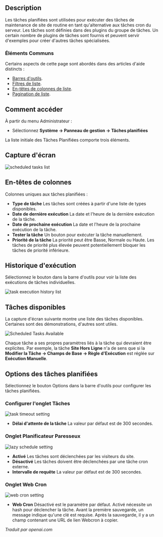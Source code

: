 <!-- Filename: Help5.x:Scheduled_Tasks / Display title: Tâches planifiées -->

## Description

Les tâches planifiées sont utilisées pour exécuter des tâches de maintenance de site de routine en tant qu'alternative aux tâches cron du serveur. Les tâches sont définies dans des plugins du groupe de tâches. Un certain nombre de plugins de tâches sont fournis et peuvent servir d'exemples pour créer d'autres tâches spécialisées.

### Éléments Communs

Certains aspects de cette page sont abordés dans des articles d'aide distincts :

* [Barres d'outils](jdocmanual?article=help/common-elements/toolbars).
* [Filtres de liste](jdocmanual?article=help/common-elements/list-filters).
* [En-têtes de colonnes de liste](jdocmanual?article=help/common-elements/list-column-headers).
* [Pagination de liste](jdocmanual?article=help/common-elements/list-pagination).

## Comment accéder

À partir du menu Administrateur :

- Sélectionnez **Système → Panneau de gestion → Tâches planifiées**

La liste initiale des Tâches Planifiées comporte trois éléments.

## Capture d'écran

![scheduled tasks list](../../../fr/images/maintenance/scheduled-tasks-list.png)

## En-têtes de colonnes

Colonnes uniques aux tâches planifiées :

- **Type de tâche** Les tâches sont créées à partir d'une liste de types disponibles.
- **Date de dernière exécution** La date et l'heure de la dernière exécution de la tâche.
- **Date de prochaine exécution** La date et l'heure de la prochaine exécution de la tâche.
- **Tester la tâche** Un bouton pour exécuter la tâche manuellement.
- **Priorité de la tâche** La priorité peut être Basse, Normale ou Haute. Les tâches de priorité plus élevée peuvent potentiellement bloquer les tâches de priorité inférieure.

## Historique d'exécution

Sélectionnez le bouton dans la barre d'outils pour voir la liste des exécutions de tâches individuelles.

![task execution history list](../../../fr/images/maintenance/scheduled-tasks-logs.png)

## Tâches disponibles

La capture d'écran suivante montre une liste des tâches disponibles. Certaines sont des démonstrations, d'autres sont utiles.

![Scheduled Tasks Available](../../../fr/images/maintenance/scheduled-tasks-types.png)

Chaque tâche a ses propres paramètres liés à la tâche qui devraient être explicites. Par exemple, la tâche **Site Hors Ligne** n'a de sens que si la **Modifier la Tâche → Champs de Base → Règle d'Exécution** est réglée sur **Exécution Manuelle**.

## Options des tâches planifiées

Sélectionnez le bouton Options dans la barre d'outils pour configurer les tâches planifiées.

### Configurer l'onglet Tâches

![task timeout setting](../../../fr/images/maintenance/scheduled-tasks-options-configure-tasks.png)

- **Délai d'attente de la tâche** La valeur par défaut est de 300 secondes.

### Onglet Planificateur Paresseux

![lazy schedule setting](../../../fr/images/maintenance/scheduled-tasks-options-lazy-scheduler.png)

- **Activé** Les tâches sont déclenchées par les visiteurs du site.
- **Désactivé** Les tâches doivent être déclenchées par une tâche cron externe.
- **Intervalle de requête** La valeur par défaut est de 300 secondes.

### Onglet Web Cron

![web cron setting](../../../fr/images/maintenance/scheduled-tasks-options-lazy-scheduler.png)

- **Web Cron** Désactivé est le paramètre par défaut. Activé nécessite un hash pour déclencher la tâche. Avant la première sauvegarde, un message indique qu'une clé est requise. Après la sauvegarde, il y a un champ contenant une URL de lien Webcron à copier.

*Traduit par openai.com*

